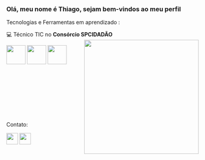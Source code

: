 



### Olá, meu nome é Thiago, sejam bem-vindos ao meu perfil


<p> Tecnologias e Ferramentas em aprendizado :<p>
💻 Técnico TIC no <strong>Consórcio SPCIDADÃO</strong>

<img src="https://github.com/user-attachments/assets/84e83d72-b6dd-429d-86f1-27927de86a60" width= "300px" align= "right"  >


 


<img src="https://cdn.jsdelivr.net/gh/devicons/devicon@latest/icons/git/git-original.svg" width="50px" height="50px" /> <img src="https://cdn.jsdelivr.net/gh/devicons/devicon@latest/icons/github/github-original.svg" width="50px" height="50px" /> 
<img src="https://cdn.jsdelivr.net/gh/devicons/devicon@latest/icons/javascript/javascript-original.svg" width="50px" height="50px" />

<br>
<br>
<br>
<br>
<br>
<br>
<br>



Contato:


<a href="https://substack.com/@thiagxv?utm_source=user-menu"> <img src="https://github.com/user-attachments/assets/f6b385a9-2fcc-4256-9eae-109b185bfc78" width="30px" height=30px/></a> 
<a href="augthiago.alm@gmail.com
"> <img src="https://github.com/user-attachments/assets/7f1e418c-8cdf-4abc-ae45-1bac09946742" width="30px" height=30px/></a>

